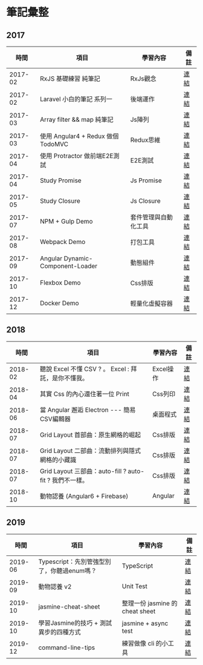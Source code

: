 
# 筆記彙整

## 2017

| 時間 | 項目 | 學習內容 | 備註 |
| ------| ------ | ------ | ------ |
| 2017-02| RxJS 基礎練習 純筆記                | RxJs觀念 |[連結](https://jhlstudy.blogspot.com/2017/02/rxjs.html) |
| 2017-02| Laravel 小白的筆記 系列一            | 後端運作 |[連結](https://jhlstudy.blogspot.com/2017/02/laravel.html)  |
| 2017-03| Array filter && map 純筆記         | Js陣列 |[連結](https://jhlstudy.blogspot.com/2017/03/array-filter-map.html)  |
| 2017-03| 使用 Angular4 + Redux 做個 TodoMVC | Redux思維 |[連結](https://jhlstudy.blogspot.com/2017/03/angular4-redux-todomvc.html)  |
| 2017-04| 使用 Protractor 做前端E2E測試       | E2E測試 |[連結](https://jhlstudy.blogspot.com/2017/04/protractore2e.html)  |
| 2017-04| Study Promise                     | Js Promise |[連結](https://github.com/JiaHongL/study-promise)  |
| 2017-05| Study Closure                     | Js Closure |[連結](https://github.com/JiaHongL/study-closure)  |
| 2017-07| NPM + Gulp Demo                   | 套件管理與自動化工具 |[連結](https://github.com/JiaHongL/gulp-demo)  |
| 2017-08| Webpack Demo                      | 打包工具 |[連結](https://github.com/JiaHongL/webpack-demo)  |
| 2017-09| Angular Dynamic-Component-Loader  | 動態組件 |[連結](https://github.com/JiaHongL/Dynamic-Component-Loader)|
| 2017-10| Flexbox Demo                      | Css排版 |[連結](https://github.com/JiaHongL/flexbox-demo)  |
| 2017-12| Docker Demo                       | 輕量化虛擬容器 |[連結](https://github.com/JiaHongL/docker-demo)  |

## 2018

| 時間 | 項目 | 學習內容 | 備註 |
| ------| ------ | ------ | ------ |
| 2018-02| 聽說 Excel 不懂 CSV ? 。 Excel : 拜託，是你不懂我。 | Excel操作 |[連結](https://jhlstudy.blogspot.com/2018/02/excelcsv-excel.html)  |
| 2018-04| 其實 Css 的內心還住著一位 Print                   | Css列印 |[連結](https://jhlstudy.blogspot.com/2018/04/cssprint.html)  |
| 2018-06| 當 Angular 邂逅 Electron --- 簡易CSV編輯器        | 桌面程式 |[連結](https://jhlstudy.blogspot.com/2018/06/angularelectron-csv.html)  |
| 2018-07| Grid Layout 首部曲：原生網格的崛起                 | Css排版 |[連結](https://jhlstudy.blogspot.com/2018/07/grid-layout.html)  |
| 2018-07| Grid Layout 二部曲：流動排列與隱式網格的小藏識       | Css排版 |[連結](https://jhlstudy.blogspot.com/2018/07/grid-layout_8.html)  |
| 2018-07| Grid Layout 三部曲：auto-fill ? auto-fit ? 我們不一樣。    | Css排版 |[連結](https://jhlstudy.blogspot.com/2018/07/grid-layout-auto-fill-auto-fit_8.html)  |
| 2018-10| 動物認養 (Angular6 + Firebase)    | Angular |[連結](https://github.com/JiaHongL/animal)  |


## 2019

| 時間 | 項目 | 學習內容 | 備註 |
| ------| ------ | ------ | ------ |
| 2019-06| Typescript：先別管強型別了，你聽過enum嗎？ | TypeScript |[連結](https://jhlstudy.blogspot.com/2019/06/enum.html)  |
| 2019-09| 動物認養 v2 | Unit Test |[連結](https://github.com/JiaHongL/animal-v2)  |
| 2019-10| jasmine-cheat-sheet | 整理一份 jasmine 的 cheat sheet |[連結](https://github.com/JiaHongL/jasmine-cheat-sheet)  |
| 2019-10| 學習Jasmine的技巧 + 測試異步的四種方式  | jasmine + async test |[連結](https://jhlstudy.blogspot.com/2019/10/angular-unit-test-jasmine.html)  |
| 2019-12| command-line-tips | 練習做像 cli 的小工具 |[連結](https://github.com/JiaHongL/command-line-tips) |  
